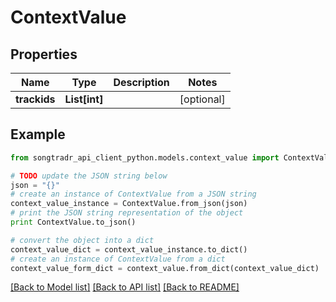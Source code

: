 # ContextValue


## Properties
Name | Type | Description | Notes
------------ | ------------- | ------------- | -------------
**trackids** | **List[int]** |  | [optional] 

## Example

```python
from songtradr_api_client_python.models.context_value import ContextValue

# TODO update the JSON string below
json = "{}"
# create an instance of ContextValue from a JSON string
context_value_instance = ContextValue.from_json(json)
# print the JSON string representation of the object
print ContextValue.to_json()

# convert the object into a dict
context_value_dict = context_value_instance.to_dict()
# create an instance of ContextValue from a dict
context_value_form_dict = context_value.from_dict(context_value_dict)
```
[[Back to Model list]](../README.md#documentation-for-models) [[Back to API list]](../README.md#documentation-for-api-endpoints) [[Back to README]](../README.md)


